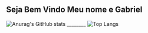 ## Seja Bem Vindo Meu nome e Gabriel

![Anurag's GitHub stats](https://github-readme-stats.vercel.app/api?username=Gabriel-S-E8&show_icons=true&theme=midnight-purple) ________  ![Top Langs](https://github-readme-stats.vercel.app/api/top-langs/?username=Gabriel-S-E8&layout=donut)
